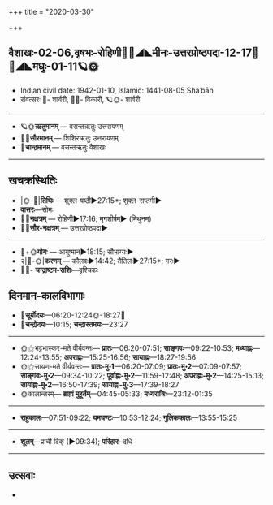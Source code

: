 +++
title = "2020-03-30"

+++
## वैशाखः-02-06,वृषभः-रोहिणी🌛🌌◢◣मीनः-उत्तरप्रोष्ठपदा-12-17🌌🌞◢◣मधुः-01-11🪐🌞
- Indian civil date: 1942-01-10, Islamic: 1441-08-05 Shaʿbān
- संवत्सरः 🌛- शार्वरी, 🌌🌞- विकारी, 🪐🌞- शार्वरी
___________________
- 🪐🌞**ऋतुमानम्** — वसन्तऋतुः उत्तरायणम्
- 🌌🌞**सौरमानम्** — शिशिरऋतुः उत्तरायणम्
- 🌛**चान्द्रमानम्** — वसन्तऋतुः वैशाखः
___________________


## खचक्रस्थितिः
- |🌞-🌛|**तिथिः** — शुक्ल-षष्ठी►27:15*; शुक्ल-सप्तमी►  
- **वासरः**—सोमः  
- 🌌🌛**नक्षत्रम्** — रोहिणी►17:16; मृगशीर्षम्► (मिथुनम्)  
- 🌌🌞**सौर-नक्षत्रम्** — उत्तरप्रोष्ठपदा►  
___________________
- 🌛+🌞**योगः** — आयुष्मान्►18:15; सौभाग्यः►  
- २|🌛-🌞|**करणम्** — कौलवः►14:42; तैतिलः►27:15*; गरः►  
- 🌌🌛- **चन्द्राष्टम-राशिः**—वृश्चिकः  


## दिनमान-कालविभागाः
- 🌅**सूर्योदयः**—06:20-12:24🌞️-18:27🌇  
- 🌛**चन्द्रोदयः**—10:15; **चन्द्रास्तमयः**—23:27  
___________________
- 🌞⚝भट्टभास्कर-मते वीर्यवन्तः— **प्रातः**—06:20-07:51; **साङ्गवः**—09:22-10:53; **मध्याह्नः**—12:24-13:55; **अपराह्णः**—15:25-16:56; **सायाह्नः**—18:27-19:56  
- 🌞⚝सायण-मते वीर्यवन्तः— **प्रातः-मु॰1**—06:20-07:09; **प्रातः-मु॰2**—07:09-07:57; **साङ्गवः-मु॰2**—09:34-10:22; **पूर्वाह्णः-मु॰2**—11:59-12:48; **अपराह्णः-मु॰2**—14:25-15:13; **सायाह्णः-मु॰2**—16:50-17:39; **सायाह्णः-मु॰3**—17:39-18:27  
- 🌞कालान्तरम्— **ब्राह्मं मुहूर्तम्**—04:45-05:33; **मध्यरात्रिः**—23:12-01:35  
___________________
- **राहुकालः**—07:51-09:22; **यमघण्टः**—10:53-12:24; **गुलिककालः**—13:55-15:25  
___________________
- **शूलम्**—प्राची दिक् (►09:34); **परिहारः**–दधि  
___________________

## उत्सवाः
- 
